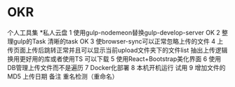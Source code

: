 # OKR
个人工具集
*私人云盘
	1 使用gulp-nodemeon替换gulp-develop-server OK
	2 整理gulp的Task 清晰的task OK
	3 使browser-sync可以正常忽略上传的文件
	4 上传页面上传后跳转正常并且可以显示当前upload文件夹下的文件list 抽出上传逻辑 换用更好用的库或者使用TS
		可以下载
	5 使用React+Bootstrap美化界面
	6 使用DB管理上传文件而不是遍历
	7 Docker化部署
	8 本机开机运行 试用
	9 增加文件的MD5 上传日期 备注 重名检测（重命名）